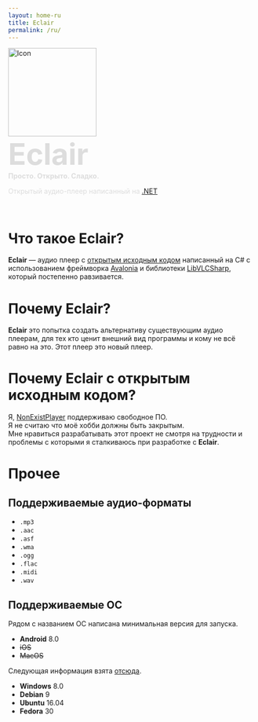```yaml
---
layout: home-ru
title: Eclair
permalink: /ru/
---
```

<div class="title-div">
    <img src="/EclairPlayer/assets/icon.png" width="180" alt="Icon">
    <div style="font-size: 60px; color: #ddd">
        <b>Eclair</b>
    </div>
    <b style="color: #ddd">Просто. Открыто. Сладко.</b>
    <p style="color: #ddd">Открытый аудио-плеер написанный на
    <a href="https://dotnet.microsoft.com/ru-ru/">.NET</a></p>
</div><br>

# Что такое Eclair?
**Eclair** — аудио плеер с [открытым исходным кодом](https://github.com/NonExistPlayer/EclairPlayer) написанный на C# с использованием фреймворка [Avalonia](https://github.com/AvaloniaUI/Avalonia) и библиотеки [LibVLCSharp](https://github.com/videolan/libvlcsharp), который постепенно равзивается.

# Почему Eclair?
**Eclair** это попытка создать альтернативу существующим аудио плеерам, для тех кто ценит внешний вид программы и кому не всё равно на это. Этот плеер это новый плеер.

# Почему Eclair с открытым исходным кодом?
Я, [NonExistPlayer](https://github.com/NonExistPlayer) поддерживаю свободное ПО.<br>
Я не считаю что моё хобби должны быть закрытым.<br>
Мне нравиться разрабатывать этот проект не смотря на трудности и проблемы с которыми я сталкиваюсь при разработке с **Eclair**.

# Прочее
## Поддерживаемые аудио-форматы
- `.mp3`
- `.aac`
- `.asf`
- `.wma`
- `.ogg`
- `.flac`
- `.midi`
- `.wav`

## Поддерживаемые ОC
Рядом с названием ОС написана минимальная версия для запуска.
- **Android** 8.0
- ~~iOS~~
- ~~MacOS~~

Следующая информация взята [отсюда](https://github.com/AvaloniaUI/Avalonia/wiki/Runtime-Requirements).
- **Windows** 8.0
- **Debian** 9
- **Ubuntu** 16.04
- **Fedora** 30